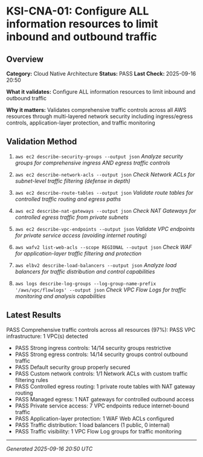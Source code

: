 # KSI-CNA-01: Configure ALL information resources to limit inbound and outbound traffic

## Overview

**Category:** Cloud Native Architecture
**Status:** PASS
**Last Check:** 2025-09-16 20:50

**What it validates:** Configure ALL information resources to limit inbound and outbound traffic

**Why it matters:** Validates comprehensive traffic controls across all AWS resources through multi-layered network security including ingress/egress controls, application-layer protection, and traffic monitoring

## Validation Method

1. `aws ec2 describe-security-groups --output json`
   *Analyze security groups for comprehensive ingress AND egress traffic controls*

2. `aws ec2 describe-network-acls --output json`
   *Check Network ACLs for subnet-level traffic filtering (defense in depth)*

3. `aws ec2 describe-route-tables --output json`
   *Validate route tables for controlled traffic routing and egress paths*

4. `aws ec2 describe-nat-gateways --output json`
   *Check NAT Gateways for controlled egress traffic from private subnets*

5. `aws ec2 describe-vpc-endpoints --output json`
   *Validate VPC endpoints for private service access (avoiding internet routing)*

6. `aws wafv2 list-web-acls --scope REGIONAL --output json`
   *Check WAF for application-layer traffic filtering and protection*

7. `aws elbv2 describe-load-balancers --output json`
   *Analyze load balancers for traffic distribution and control capabilities*

8. `aws logs describe-log-groups --log-group-name-prefix '/aws/vpc/flowlogs' --output json`
   *Check VPC Flow Logs for traffic monitoring and analysis capabilities*

## Latest Results

PASS Comprehensive traffic controls across all resources (97%): PASS VPC infrastructure: 1 VPC(s) detected
- PASS Strong ingress controls: 14/14 security groups restrictive
- PASS Strong egress controls: 14/14 security groups control outbound traffic
- PASS Default security group properly secured
- PASS Custom network controls: 1/1 Network ACLs with custom traffic filtering rules
- PASS Controlled egress routing: 1 private route tables with NAT gateway routing
- PASS Managed egress: 1 NAT gateways for controlled outbound access
- PASS Private service access: 7 VPC endpoints reduce internet-bound traffic
- PASS Application-layer protection: 1 WAF Web ACLs configured
- PASS Traffic distribution: 1 load balancers (1 public, 0 internal)
- PASS Traffic visibility: 1 VPC Flow Log groups for traffic monitoring

---
*Generated 2025-09-16 20:50 UTC*